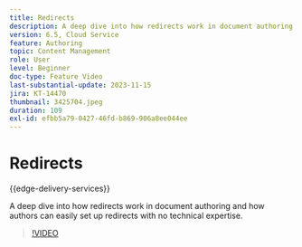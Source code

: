 ```yaml
---
title: Redirects
description: A deep dive into how redirects work in document authoring and how authors can easily set up redirects with no technical expertise.
version: 6.5, Cloud Service
feature: Authoring
topic: Content Management
role: User
level: Beginner
doc-type: Feature Video
last-substantial-update: 2023-11-15
jira: KT-14470
thumbnail: 3425704.jpeg
duration: 109
exl-id: efbb5a79-0427-46fd-b869-906a8ee044ee
---
```

# Redirects

{{edge-delivery-services}}

A deep dive into how redirects work in document authoring and how authors can easily set up redirects with no technical expertise.

>[!VIDEO](https://video.tv.adobe.com/v/3425704/?learn=on)
